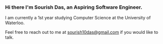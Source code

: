 <p align="center">

### Hi there I'm Sourish Das, an Aspiring Software Engineer.

I am currently a 1st year studying Computer Science at the University of Waterloo.

Feel free to reach out to me at sourish10das@gmail.com if you would like to talk.

</p>
